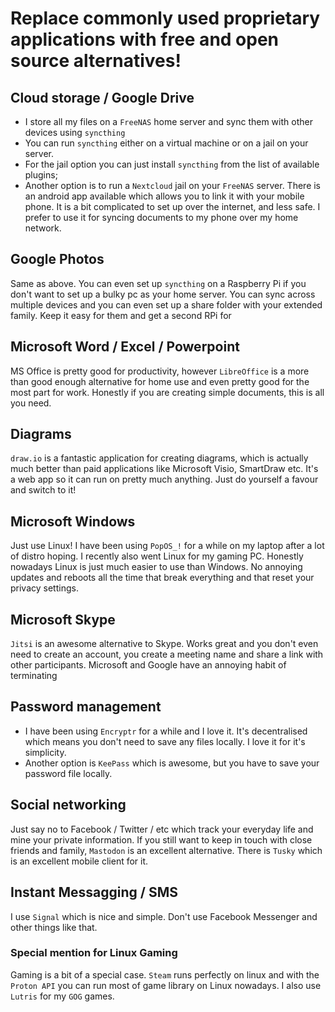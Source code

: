 # Replace commonly used proprietary applications with free and open source alternatives!

## Cloud storage / Google Drive
* I store all my files on a `FreeNAS` home server and sync them with other devices using `syncthing`
* You can run `syncthing` either on a virtual machine or on a jail on your server. 
* For the jail option you can just install `syncthing` from the list of available plugins;
* Another option is to run a `Nextcloud` jail on your `FreeNAS` server. There is an android app available which allows you to link it with your mobile phone. It is a bit complicated to set up over the internet, and less safe. I prefer to use it for syncing documents to my phone over my home network.

## Google Photos
Same as above. You can even set up `syncthing` on a Raspberry Pi if you don't want to set up a bulky pc as your home server. You can sync across multiple devices and you can even set up a share folder with your extended family. Keep it easy for them and get a second RPi for

## Microsoft Word / Excel / Powerpoint
MS Office is pretty good for productivity, however `LibreOffice` is a more than good enough alternative for home use and even pretty good for the most part for work. Honestly if you are creating simple documents, this is all you need.

## Diagrams
`draw.io` is a fantastic application for creating diagrams, which is actually much better than paid applications like Microsoft Visio, SmartDraw etc. It's a web app so it can run on pretty much anything. Just do yourself a favour and switch to it!

## Microsoft Windows
Just use Linux! I have been using `PopOS_!` for a while on my laptop after a lot of distro hoping. I recently also went Linux for my gaming PC. Honestly nowadays Linux is just much easier to use than Windows. No annoying updates and reboots all the time that break everything and that reset your privacy settings. 

## Microsoft Skype
`Jitsi` is an awesome alternative to Skype. Works great and you don't even need to create an account, you create a meeting name and share a link with other participants. Microsoft and Google have an annoying habit of terminating  

## Password management
* I have been using `Encryptr` for a while and I love it. It's decentralised which means you don't need to save any files locally. I love it for it's simplicity.
* Another option is `KeePass` which is awesome, but you have to save your password file locally.

## Social networking
Just say no to Facebook / Twitter / etc which track your everyday life and mine your private information. If you still want to keep in touch with close friends and family, `Mastodon` is an excellent alternative. There is `Tusky` which is an excellent mobile client for it.

## Instant Messagging / SMS
I use `Signal` which is nice and simple. Don't use Facebook Messenger and other things like that.

### Special mention for Linux Gaming
Gaming is a bit of a special case. 
`Steam` runs perfectly on linux and with the `Proton API` you can run most of game library on Linux nowadays. I also use `Lutris` for my `GOG` games.
